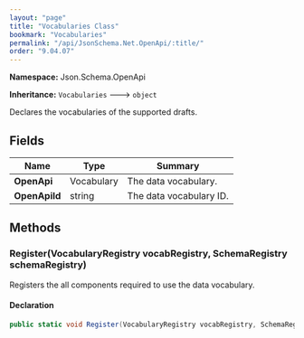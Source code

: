 ```yaml
---
layout: "page"
title: "Vocabularies Class"
bookmark: "Vocabularies"
permalink: "/api/JsonSchema.Net.OpenApi/:title/"
order: "9.04.07"
---
```

**Namespace:** Json.Schema.OpenApi

**Inheritance:**
`Vocabularies`
 🡒 
`object`

Declares the vocabularies of the supported drafts.

## Fields

| Name | Type | Summary |
|---|---|---|
| **OpenApi** | Vocabulary | The data vocabulary. |
| **OpenApiId** | string | The data vocabulary ID. |

## Methods

### Register(VocabularyRegistry vocabRegistry, SchemaRegistry schemaRegistry)

Registers the all components required to use the data vocabulary.

#### Declaration

```c#
public static void Register(VocabularyRegistry vocabRegistry, SchemaRegistry schemaRegistry)
```


